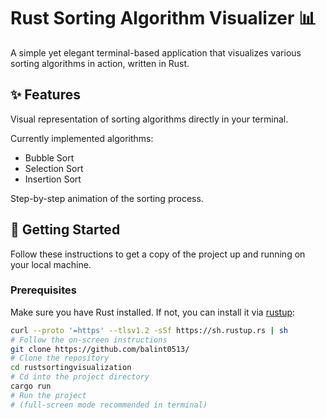 # Rust Sorting Algorithm Visualizer 📊

A simple yet elegant terminal-based application that visualizes various sorting algorithms in action, written in Rust.

## ✨ Features

Visual representation of sorting algorithms directly in your terminal.  

Currently implemented algorithms:  

- Bubble Sort
- Selection Sort
- Insertion Sort
  
Step-by-step animation of the sorting process.

## 🚀 Getting Started

Follow these instructions to get a copy of the project up and running on your local machine.

### Prerequisites

Make sure you have Rust installed. If not, you can install it via [rustup](https://rustup.rs/):

```bash
curl --proto '=https' --tlsv1.2 -sSf https://sh.rustup.rs | sh
# Follow the on-screen instructions
git clone https://github.com/balint0513/
# Clone the repository
cd rustsortingvisualization
# Cd into the project directory
cargo run
# Run the project
# (full-screen mode recommended in terminal)
